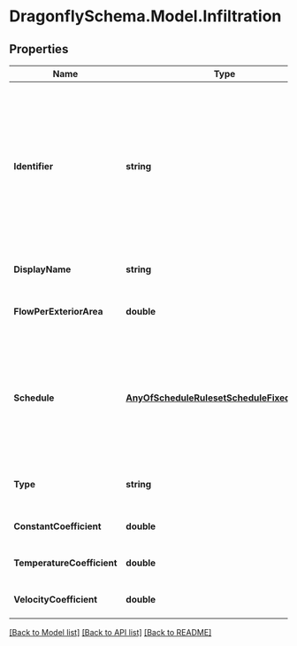 
# DragonflySchema.Model.Infiltration

## Properties

Name | Type | Description | Notes
------------ | ------------- | ------------- | -------------
**Identifier** | **string** | Text string for a unique object ID. This identifier remains constant as the object is mutated, copied, and serialized to different formats (eg. dict, idf, osm). This identifier is also used to reference the object across a Model. It must be &lt; 100 characters, use only ASCII characters and exclude (, ; ! \\n \\t). | 
**DisplayName** | **string** | Display name of the object with no character restrictions. | [optional] 
**FlowPerExteriorArea** | **double** | Number for the infiltration per exterior surface area in m3/s-m2. | [optional] 
**Schedule** | [**AnyOfScheduleRulesetScheduleFixedInterval**](AnyOfScheduleRulesetScheduleFixedInterval.md) | The schedule for the infiltration over the course of the year. The type of this schedule should be Fractional and the fractional values will get multiplied by the flow_per_exterior_area to yield a complete infiltration profile. | [optional] 
**Type** | **string** |  | [optional] [readonly] [default to "Infiltration"]
**ConstantCoefficient** | **double** |  | [optional] [default to 1D]
**TemperatureCoefficient** | **double** |  | [optional] [default to 0D]
**VelocityCoefficient** | **double** |  | [optional] [default to 0D]

[[Back to Model list]](../README.md#documentation-for-models)
[[Back to API list]](../README.md#documentation-for-api-endpoints)
[[Back to README]](../README.md)

